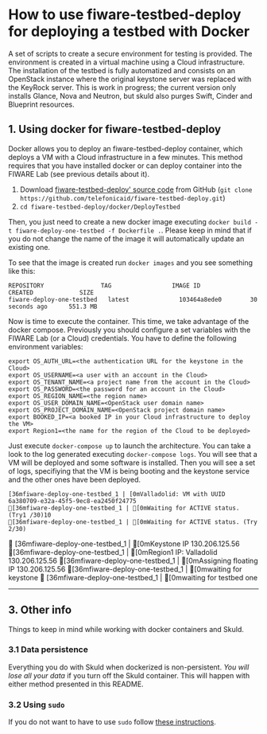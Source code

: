 # How to use fiware-testbed-deploy for deploying a testbed with Docker

A set of scripts to create a secure environment for testing is provided. The
environment is created in a virtual machine using a Cloud infrastructure.
The installation of the testbed is fully automatized and consists on an OpenStack
instance where the original keystone server was replaced with the KeyRock server.
This is work in progress; the current version only installs Glance, Nova and Neutron,
but skuld also purges Swift, Cinder and Blueprint resources.

## 1. Using docker for fiware-testbed-deploy
Docker allows you to deploy an fiware-testbed-deploy container, which deploys a VM with a Cloud infrastructure in a few minutes.
This method requires that you have installed docker or can deploy container into the FIWARE Lab (see previous details about it).

  1. Download [fiware-testbed-deploy' source code](https://github.com/telefonicaid/fiware-testbed-deploy) from GitHub (`git clone https://github.com/telefonicaid/fiware-testbed-deploy.git`)
  2. `cd fiware-testbed-deploy/docker/DeployTestbed`

Then, you just need to create a new docker image executing `docker build -t fiware-deploy-one-testbed -f Dockerfile .`. Please keep in mind that if you do not change the name of the image
 it will automatically update an existing one.

To see that the image is created run `docker images` and you see something like this:

    REPOSITORY                TAG                 IMAGE ID            CREATED             SIZE
    fiware-deploy-one-testbed   latest              103464a8ede0        30 seconds ago      551.3 MB

Now is time to execute the container. This time, we take advantage of the docker compose.  Previously you should configure a set variables with the
 FIWARE Lab (or a Cloud) credentials. You have to define the following environment variables:

    export OS_AUTH_URL=<the authentication URL for the keystone in the Cloud>
    export OS_USERNAME=<a user with an account in the Cloud>
    export OS_TENANT_NAME=<a project name from the account in the Cloud>
    export OS_PASSWORD=<the password for an account in the Cloud>
    export OS_REGION_NAME=<the region name>
    export OS_USER_DOMAIN_NAME=<OpenStack user domain name>
    export OS_PROJECT_DOMAIN_NAME=<OpenStack project domain name>
    export BOOKED_IP=<a booked IP in your Cloud infrastructure to deploy the VM>
    export Region1=<the name for the region of the Cloud to be deployed>

Just execute `docker-compose up` to launch the architecture. You can take a look to the log generated executing `docker-compose logs`. You will see
that a VM will be deployed and some software is installed. Then you will see a set of logs, specifiying that the VM is being booting and the keystone service and
the other ones have been deployed.

    [36mfiware-deploy-one-testbed_1 | [0mValladolid: VM with UUID 6a380709-e32a-45f5-9ec8-ea2450f24775
    [36mfiware-deploy-one-testbed_1 | [0mWaiting for ACTIVE status. (Try1 /30)10
    [36mfiware-deploy-one-testbed_1 | [0mWaiting for ACTIVE status. (Try 2/30)
    [36mfiware-deploy-one-testbed_1 | [0mKeystone IP 130.206.125.56
    [36mfiware-deploy-one-testbed_1 | [0mRegion1 IP: Valladolid 130.206.125.56
    [36mfiware-deploy-one-testbed_1 | [0mAssigning floating IP 130.206.125.56
    [36mfiware-deploy-one-testbed_1 | [0mwaiting for keystone
    [36mfiware-deploy-one-testbed_1 | [0mwaiting for testbed one

----
## 3. Other info

Things to keep in mind while working with docker containers and Skuld.

### 3.1 Data persistence
Everything you do with Skuld when dockerized is non-persistent. *You will lose all your data* if you turn off the Skuld container. This will happen with either method presented in this README.

### 3.2 Using `sudo`

If you do not want to have to use `sudo` follow [these instructions](http://askubuntu.com/questions/477551/how-can-i-use-docker-without-sudo).



